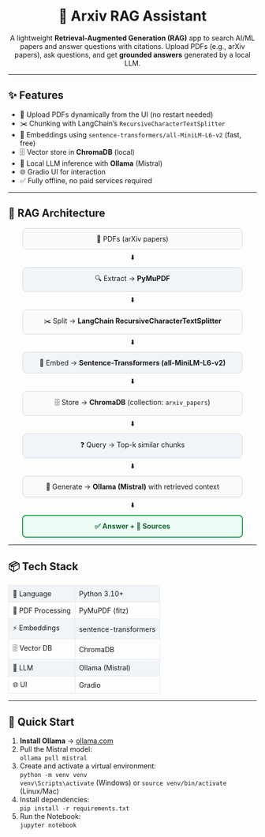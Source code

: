 <h1 align="center">🤖 Arxiv RAG Assistant</h1>


<p align="center">
  A lightweight <b>Retrieval-Augmented Generation (RAG)</b> app to search AI/ML papers and answer questions with citations.  
  Upload PDFs (e.g., arXiv papers), ask questions, and get <b>grounded answers</b> generated by a local LLM.
</p>

<hr/>

<h2>✨ Features</h2>
<ul>
  <li>📄 Upload PDFs dynamically from the UI (no restart needed)</li>
  <li>✂️ Chunking with LangChain’s <code>RecursiveCharacterTextSplitter</code></li>
  <li>🔗 Embeddings using <code>sentence-transformers/all-MiniLM-L6-v2</code> (fast, free)</li>
  <li>🗄️ Vector store in <b>ChromaDB</b> (local)</li>
  <li>🤖 Local LLM inference with <b>Ollama</b> (Mistral)</li>
  <li>🌐 Gradio UI for interaction</li>
  <li>✅ Fully offline, no paid services required</li>
</ul>

<hr/>

<h2>🧱 RAG Architecture</h2>
<div style="display:flex; flex-direction:column; align-items:center; font-family:Inter, system-ui, sans-serif; font-size:14px;">

  <div style="padding:12px 20px; border:1px solid #d1d5db; border-radius:8px; background:#f9fafb; width:80%; text-align:center;">
    📄 PDFs (arXiv papers)
  </div>
  <div style="margin:6px 0;">⬇️</div>

  <div style="padding:12px 20px; border:1px solid #d1d5db; border-radius:8px; background:#f1f5f9; width:80%; text-align:center;">
    🔍 Extract → <b>PyMuPDF</b>
  </div>
  <div style="margin:6px 0;">⬇️</div>

  <div style="padding:12px 20px; border:1px solid #d1d5db; border-radius:8px; background:#f9fafb; width:80%; text-align:center;">
    ✂️ Split → <b>LangChain RecursiveCharacterTextSplitter</b>
  </div>
  <div style="margin:6px 0;">⬇️</div>

  <div style="padding:12px 20px; border:1px solid #d1d5db; border-radius:8px; background:#f1f5f9; width:80%; text-align:center;">
    🔗 Embed → <b>Sentence-Transformers (all-MiniLM-L6-v2)</b>
  </div>
  <div style="margin:6px 0;">⬇️</div>

  <div style="padding:12px 20px; border:1px solid #d1d5db; border-radius:8px; background:#f9fafb; width:80%; text-align:center;">
    🗄️ Store → <b>ChromaDB</b> (collection: <code>arxiv_papers</code>)
  </div>
  <div style="margin:6px 0;">⬇️</div>

  <div style="padding:12px 20px; border:1px solid #d1d5db; border-radius:8px; background:#f1f5f9; width:80%; text-align:center;">
    ❓ Query → Top-k similar chunks
  </div>
  <div style="margin:6px 0;">⬇️</div>

  <div style="padding:12px 20px; border:1px solid #d1d5db; border-radius:8px; background:#f9fafb; width:80%; text-align:center;">
    🤖 Generate → <b>Ollama (Mistral)</b> with retrieved context
  </div>
  <div style="margin:6px 0;">⬇️</div>

  <div style="padding:12px 20px; border:2px solid #16a34a; border-radius:8px; background:#ecfdf5; width:80%; text-align:center; font-weight:bold; color:#166534;">
    ✅ Answer + 📄 Sources
  </div>
</div>

<hr/>

<h2>📦 Tech Stack</h2>
<table style="width:100%; border-collapse:collapse; font-family:Inter, system-ui, sans-serif; font-size:14px;">
  <tr style="background:#f1f5f9;">
    <td style="padding:8px; border:1px solid #e5e7eb;">📜 Language</td>
    <td style="padding:8px; border:1px solid #e5e7eb;">Python 3.10+</td>
  </tr>
  <tr>
    <td style="padding:8px; border:1px solid #e5e7eb;">📄 PDF Processing</td>
    <td style="padding:8px; border:1px solid #e5e7eb;">PyMuPDF (fitz)</td>
  </tr>
  <tr style="background:#f1f5f9;">
    <td style="padding:8px; border:1px solid #e5e7eb;">⚡ Embeddings</td>
    <td style="padding:8px; border:1px solid #e5e7eb;">sentence-transformers</td>
  </tr>
  <tr>
    <td style="padding:8px; border:1px solid #e5e7eb;">🗄️ Vector DB</td>
    <td style="padding:8px; border:1px solid #e5e7eb;">ChromaDB</td>
  </tr>
  <tr style="background:#f1f5f9;">
    <td style="padding:8px; border:1px solid #e5e7eb;">🤖 LLM</td>
    <td style="padding:8px; border:1px solid #e5e7eb;">Ollama (Mistral)</td>
  </tr>
  <tr>
    <td style="padding:8px; border:1px solid #e5e7eb;">🌐 UI</td>
    <td style="padding:8px; border:1px solid #e5e7eb;">Gradio</td>
  </tr>
</table>


<hr/>

<h2>🚀 Quick Start</h2>
<ol>
  <li><b>Install Ollama</b> → <a href="https://ollama.com">ollama.com</a></li>
  <li>Pull the Mistral model:<br/>
    <code>ollama pull mistral</code>
  </li>
  <li>Create and activate a virtual environment:<br/>
    <code>python -m venv venv</code><br/>
    <code>venv\Scripts\activate</code> (Windows) or <code>source venv/bin/activate</code> (Linux/Mac)
  </li>
  <li>Install dependencies:<br/>
    <code>pip install -r requirements.txt</code>
  </li>
  <li>Run the Notebook:<br/>
    <code>jupyter notebook</code>
  </li>
</ol>
